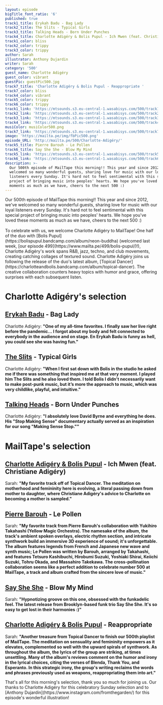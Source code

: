 ```yaml
---
layout: episode
bigTitle_font_ratio: '6'
published: true
track1_title: Erykah Badu - Bag Lady
track2_title: The Slits - Typical Girls
track3_title: Talking Heads - Born Under Punches
track4_title: Charlotte Adigéry & Bolis Pupul - Ich Mwen (feat. Christiane Adigéry)
track1_color: bliss
track2_color: trippy
track3_color: trippy
author: Sarah
illustrator: Anthony Dujardin
writer: Sarah
category: '500'
guest_name: Charlotte Adigéry
guest_color: vibrant
guestPic: guestPic500.jpg
track7_title: 'Charlotte Adigéry & Bolis Pupul - Reappropriate '
track7_color: bliss
track4_color: vibrant
track5_color: trippy
track6_color: trippy
track1_link: 'https://mtsounds.s3.eu-central-1.wasabisys.com/500/track1.mp3'
track2_link: 'https://mtsounds.s3.eu-central-1.wasabisys.com/500/track2.mp3'
track3_link: 'https://mtsounds.s3.eu-central-1.wasabisys.com/500/track3.mp3'
track4_link: 'https://mtsounds.s3.eu-central-1.wasabisys.com/500/track4.mp3'
musiColor: musiColor500.png
track7_link: 'https://mtsounds.s3.eu-central-1.wasabisys.com/500/track7.mp3'
image: 'https://mailta.pe/img/fbPic500.png'
episode_URL: 'http://mailta.pe/500/Charlotte-Adigéry/'
track5_title: Pierre Barouh - Le Pollen
track6_title: Say She She - Blow My Mind
track5_link: 'https://mtsounds.s3.eu-central-1.wasabisys.com/500/track5.mp3'
track6_link: 'https://mtsounds.s3.eu-central-1.wasabisys.com/500/track6.mp3'
description: >-
  Our 500th episode of MailTape this morning!! This year and since 2012, we've
  welcomed so many wonderful guests, sharing love for music with our loyal
  listeners every Sunday. It's hard not to feel sentimental with this special
  project of bringing music into peoples' hearts. We hope you've loved these
  moments as much as we have, cheers to the next 500 :)
---
```

<p id="introduction"> Our 500th episode of MailTape this morning!! This year and since 2012, we've welcomed so many wonderful guests, sharing love for music with our loyal listeners every Sunday. It's hard not to feel sentimental with this special project of bringing music into peoples' hearts. We hope you've loved these moments as much as we have, cheers to the next 500 :) 
    <br><br>
To celebrate with us, we welcome Charlotte Adigéry to MailTape! One half of the duo with [Bolis Pupul](https://bolispupul.bandcamp.com/album/neon-buddha) (welcomed last week, [our episode 499](https://www.mailta.pe/499/bolis-pupul/)!), Charlotte Adigéry's work spans R&B, jazz, techno, and club movements, creating catching collages of textured sound. Charlotte Adigéry joins us following the release of the duo's latest album, [Topical Dancer](https://charlotteandbolis.bandcamp.com/album/topical-dancer). The creative collaboration counters heavy topics with humor and grace, offering surprises with each subsequent listen. 
</p>

# Charlotte Adigéry's selection

## [Erykah Badu](https://www.instagram.com/erykahbadu/) - Bag Lady
Charlotte Adigéry: **"**One of my all-time favorites. I finally saw her live right before the pandemic... I forgot about my body and felt connected to everybody in the audience and on stage. En Erykah Badu is funny as hell, you could see she was having fun.**"**

## [The Slits](https://www.discogs.com/artist/33930-The-Slits) - Typical Girls
Charlotte Adigéry: **"**When I first sat down with Bolis in the studio he asked me if there was something that inspired me at that very moment. I played him The Slits and he also loved them. I told Bolis I didn't necessarily want to make post-punk music, but it’s more the approach to music, which was very childlike, playful, and intuitive.**"**

## [Talking Heads](https://www.facebook.com/TalkingHeadsofficial) - Born Under Punches
Charlotte Adigéry: **"**I absolutely love David Byrne and everything he does. His "Stop Making Sense" documentary actually served as an inspiration for our song "Making Sense Stop."**"**

# MailTape's selection

## [Charlotte Adigéry & Bolis Pupul](https://charlotteandbolis.com/) - Ich Mwen (feat. Christiane Adigéry)
Sarah: **"**My favorite track off of Topical Dancer. The meditation on motherhood and femininity here is evolving, a literal passing down from mother to daughter, where Christiane Adigéry's advice to Charlotte on becoming a mother is sampled.**"**

## [Pierre Barouh](https://wrwtfww.com/album/le-pollen) - Le Pollen
Sarah: **"**My favorite track from Pierre Barouh's collaboration with Yukihiro Takahashi (Yellow Magic Orchestra). The namesake of the album, the track's ambient spoken overlays, electric rhythm section, and intricate synthwork build an immersive 3D experience of sound; it's unforgettable. The album features legends from French and Japanese new wave and synth music; Le Pollen was written by Barouh, arranged by Takahashi, and features Tetsuro Kashibuchi, Hirobumi Suzuki, Yoshiaki Shirai, Keiichi Suzuki, Tohru Okada, and Massahiro Takekawa. The cross-pollination collaboration seems like a perfect addition to celebrate number 500 at MailTape, a track and album crafted from the sincere love of music.**"**

## [Say She She](https://saysheshe.bandcamp.com/) - Blow My Mind
Sarah: **"**Hypnotizing groove on this one, obsessed with the funkadelic feel. The latest release from Brooklyn-based funk trio Say She She. It's so easy to get lost in their harmonies :)**"**

## [Charlotte Adigéry & Bolis Pupul](https://charlotteandbolis.com/) - Reappropriate
Sarah: **"**Another treasure from Topical Dancer to finish our 500th playlist of MailTape. The meditation on sensuality and femininity empowers as it elevates, complemented so well with the upward spirals of synthwork. As throughout the album, the lyrics of the group are striking, at times unsettling. Many of the album's reviews comment on the humor and irony in the lyrical choices, citing the verses of Blenda, Thank You, and Esperanto. In this strategic irony, the group's writing reclaims the words and phrases previously used as weapons, reappropriating them into art.**"**

<p id="outroduction">That's all for this morning's selection, thank you so much for joining us. Our thanks to Charlotte Adigéry for this celebratory Sunday selection and to [Anthony Dujardin](https://www.instagram.com/fromthegarden/) for this episode's wonderful illustration!</p>
